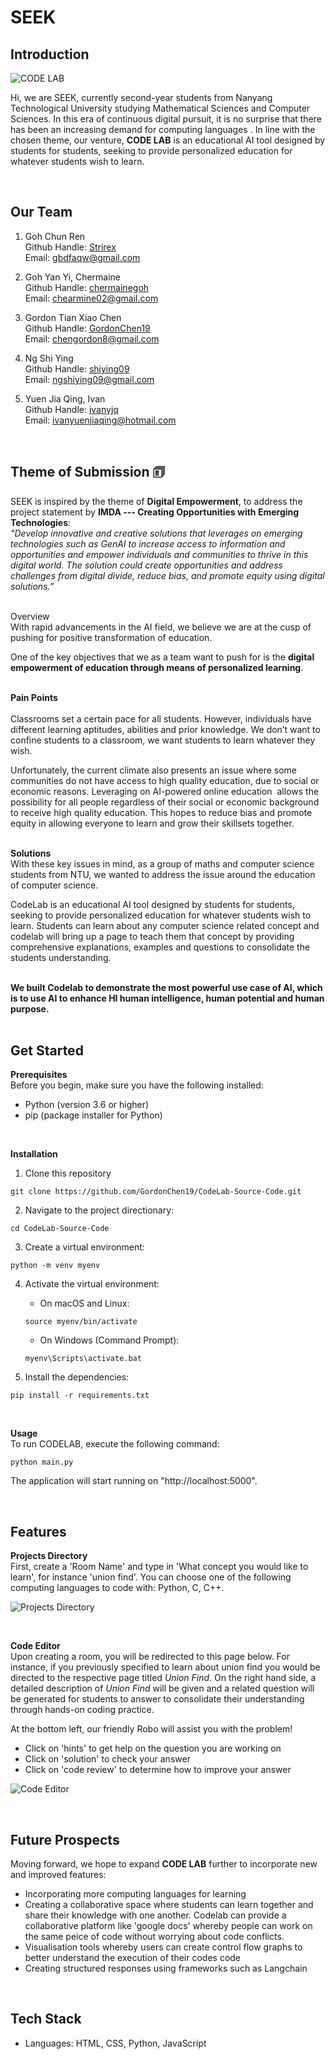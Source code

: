 # SEEK 

## Introduction
![CODE LAB](Website/static/CodeLabLogo.png)

Hi, we are SEEK, currently second-year students from Nanyang Technological University studying Mathematical Sciences and Computer Sciences. In this era of continuous digital pursuit, it is no surprise that there has been an increasing demand for computing languages . In line with the chosen theme, our venture, **CODE LAB** is an educational AI tool designed by students for students, seeking to provide personalized education for whatever students wish to learn. 

<br>

## Our Team 
1. Goh Chun Ren 
<br> Github Handle: [Strirex](https://github.com/Strirex)
<br> Email: gbdfaqw@gmail.com

2. Goh Yan Yi, Chermaine
<br> Github Handle: [chermainegoh](https://github.com/chermainegoh)
<br> Email: chearmine02@gmail.com

3. Gordon Tian Xiao Chen
<br> Github Handle: [GordonChen19](https://github.com/GordonChen19) 
<br> Email: chengordon8@gmail.com

4. Ng Shi Ying
<br> Github Handle: [shiying09](https://github.com/shiying09)
<br> Email: ngshiying09@gmail.com

5. Yuen Jia Qing, Ivan
<br> Github Handle: [ivanyjq](https://github.com/ivanyjq)
<br> Email: ivanyuenjiaqing@hotmail.com 

<br>

## Theme of Submission 🗊 
SEEK is inspired by the theme of **Digital Empowerment**, to address the project statement by **IMDA --- Creating Opportunities with Emerging Technologies**: 
<br>
<em>"Develop innovative and creative solutions that leverages on emerging technologies such as GenAI to increase access to information and opportunities and empower individuals and communities to thrive in this digital world. The solution could create opportunities and address challenges from digital divide, reduce bias, and promote equity using digital solutions.” </em>

<br>
Overview
<br>
With rapid advancements in the AI field, we believe we are at the cusp of pushing for positive transformation of education. 

One of the key objectives that we as a team want to push for is the **digital empowerment of education through means of personalized learning**.
<br>
<br>

**Pain Points** 
<br>	
Classrooms set a certain pace for all students. However, individuals have different learning aptitudes, abilities and prior knowledge. We don’t want to confine students to a classroom, we want students to learn whatever they wish. 

Unfortunately, the current climate also presents an issue where some communities do not have access to high quality education, due to social or economic reasons. Leveraging on AI-powered online education  allows the possibility for all people regardless of their social or economic background to receive high quality education. This hopes to reduce bias and promote equity in allowing everyone to learn and grow their skillsets together. 
<br>
<br>

**Solutions**
<br>
With these key issues in mind, as a group of maths and computer science students from NTU, we wanted to address the issue around the education of computer science. 

CodeLab is an educational AI tool designed by students for students, seeking to provide personalized education for whatever students wish to learn. Students can learn about any computer science related concept and codelab will bring up a page to teach them that concept by providing comprehensive explanations, examples and questions to consolidate the students understanding.
<br>
<br>

**We built Codelab to demonstrate the most powerful use case of AI, which is to use AI to enhance HI human intelligence, human potential and human purpose.**
<br>
<br>

## Get Started
**Prerequisites**
<br>
Before you begin, make sure you have the following installed:
- Python (version 3.6 or higher)
- pip (package installer for Python)
<br>

**Installation**
1. Clone this repository  
```
git clone https://github.com/GordonChen19/CodeLab-Source-Code.git
```

2. Navigate to the project directionary: 
```
cd CodeLab-Source-Code
```

3. Create a virtual environment: 
```
python -m venv myenv
```

4. Activate the virtual environment: 
    - On macOS and Linux:
    ```
    source myenv/bin/activate
    ```

    - On Windows (Command Prompt):
    ```
    myenv\Scripts\activate.bat
    ```

5. Install the dependencies: 
```
pip install -r requirements.txt
```
<br>

**Usage**
<br>
To run CODELAB, execute the following command: 
```
python main.py
```
The application will start running on "http://localhost:5000".

<br>

## Features 
**Projects Directory** <br>
First, create a 'Room Name' and type in 'What concept you would like to learn', for instance 'union find'. You can choose one of the following computing languages to code with: Python, C, C++. 

![Projects Directory](Website/static/CodeLabProjects.png)

<br>

**Code Editor** <br>
Upon creating a room, you will be redirected to this page below. For instance, if you previously specified to learn about union find you would be directed to the respective page titled <em>Union Find</em>. On the right hand side, a detailed description of <em>Union Find</em> will be given and a related question will be generated for students to answer to consolidate their understanding through hands-on coding practice. 
<br>

At the bottom left, our friendly Robo will assist you with the problem!
- Click on 'hints' to get help on the question you are working on
- Click on 'solution' to check your answer
- Click on 'code review' to determine how to improve your answer

![Code Editor](Website/static/CodeLabCodeEditor.png)

<br>

## Future Prospects 
Moving forward, we hope to expand **CODE LAB** further to incorporate new and improved features: 
- Incorporating more computing languages for learning
- Creating a collaborative space where students can learn together and share their knowledge with one another. Codelab can provide a  collaborative platform like 'google docs' whereby people can work on the same peice of code without worrying about code conflicts.  
- Visualisation tools whereby users can create control flow graphs to better understand the execution of their codes code
- Creating structured responses using frameworks such as Langchain
<br>

## Tech Stack
- Languages: HTML, CSS, Python, JavaScript
